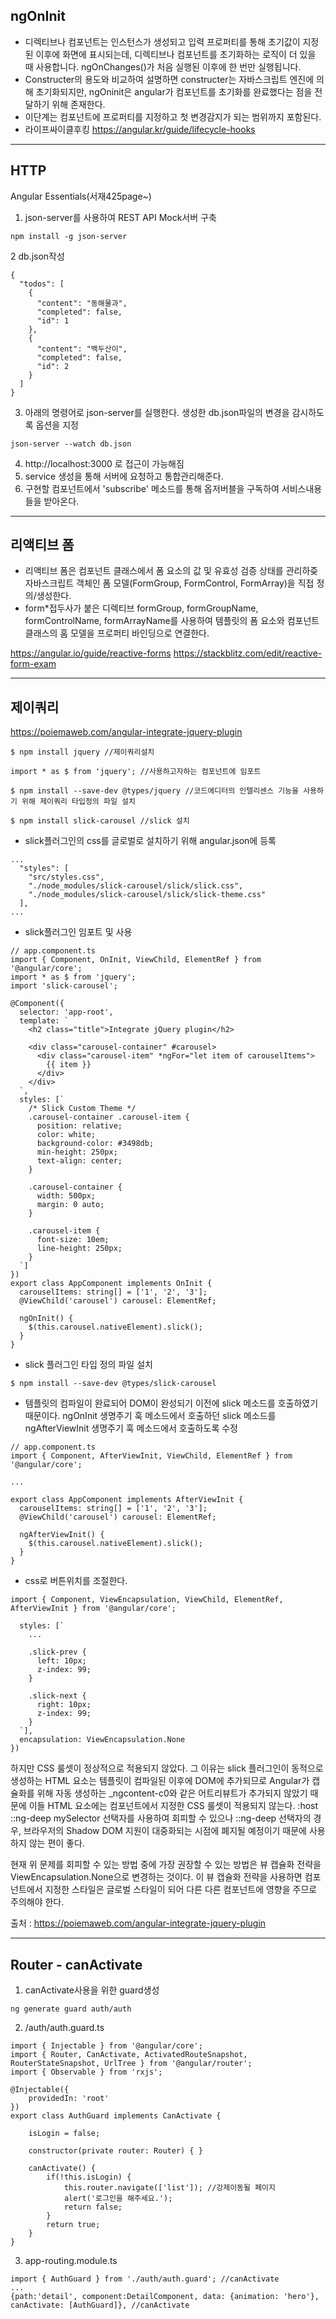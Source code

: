 ## ngOnInit
- 디렉티브나 컴포넌트는 인스턴스가 생성되고 입력 프로퍼티를 통해 초기값이 지정된 이후에 화면에 표시되는데, 디렉티브나 컴포넌트를 초기화하는 로직이 더 있을 때 사용합니다. ngOnChanges()가 처음 실행된 이후에 한 번만 실행됩니다.
- Constructer의 용도와 비교하여 설명하면 constructer는 자바스크립트 엔진에 의해 초기화되지만, ngOninit은 angular가 컴포넌트를 초기화를 완료했다는 점을 전달하기 위해 존재한다.
- 이단계는 컴포넌트에 프로퍼티를 지정하고 첫 변경감지가 되는 범위까지 포함된다.
- 라이프싸이클후킹 https://angular.kr/guide/lifecycle-hooks

<hr/>

## HTTP
Angular Essentials(서재425page~)
1. json-server를 사용하여 REST API Mock서버 구축
```
npm install -g json-server
```
2 db.json작성
```
{
  "todos": [
    {
      "content": "동해물과",
      "completed": false,
      "id": 1
    },
    {
      "content": "백두산이",
      "completed": false,
      "id": 2
    }
  ]
}
```
3. 아래의 명령어로 json-server를 실행한다. 생성한 db.json파일의 변경을 감시하도록 옵션을 지정
```
json-server --watch db.json
```
4. http://localhost:3000 로 접근이 가능해짐
5. service 생성을 통해 서버에 요청하고 통합관리해준다.
6. 구현할 컴포넌트에서 'subscribe' 메소드를 통해 옵저버블을 구독하여 서비스내용들을 받아온다. 

<hr/>

## 리액티브 폼
- 리액티브 폼은 컴포넌트 클래스에서 폼 요소의 값 및 유효성 검증 상태를 관리하즞 자바스크립트 객체인 폼 모델(FormGroup, FormControl, FormArray)을 직접 정의/생성한다.
- form*접두사가 붙은 디렉티브 formGroup, formGroupName, formControlName, formArrayName를 사용하여 템플릿의 폼 요소와 컴포넌트 클래스의 홈 모델을 프로퍼티 바인딩으로 연결한다. 

https://angular.io/guide/reactive-forms
https://stackblitz.com/edit/reactive-form-exam

<hr/>

## 제이쿼리 
https://poiemaweb.com/angular-integrate-jquery-plugin

```
$ npm install jquery //제이쿼리설치

import * as $ from 'jquery'; //사용하고자하는 컴포넌트에 임포트

$ npm install --save-dev @types/jquery //코드에디터의 인텔리센스 기능을 사용하기 위해 제이쿼리 타입정의 파일 설치

$ npm install slick-carousel //slick 설치
```

- slick플러그인의 css를 글로벌로 설치하기 위해 angular.json에 등록
```
...
  "styles": [
    "src/styles.css",
    "./node_modules/slick-carousel/slick/slick.css",
    "./node_modules/slick-carousel/slick/slick-theme.css"
  ],
...
```

- slick플러그인 임포트 및 사용
```
// app.component.ts
import { Component, OnInit, ViewChild, ElementRef } from '@angular/core';
import * as $ from 'jquery';
import 'slick-carousel';

@Component({
  selector: 'app-root',
  template: `
    <h2 class="title">Integrate jQuery plugin</h2>

    <div class="carousel-container" #carousel>
      <div class="carousel-item" *ngFor="let item of carouselItems">
        {{ item }}
      </div>
    </div>
  `,
  styles: [`
    /* Slick Custom Theme */
    .carousel-container .carousel-item {
      position: relative;
      color: white;
      background-color: #3498db;
      min-height: 250px;
      text-align: center;
    }

    .carousel-container {
      width: 500px;
      margin: 0 auto;
    }

    .carousel-item {
      font-size: 10em;
      line-height: 250px;
    }
  `]
})
export class AppComponent implements OnInit {
  carouselItems: string[] = ['1', '2', '3'];
  @ViewChild('carousel') carousel: ElementRef;

  ngOnInit() {
    $(this.carousel.nativeElement).slick();
  }
}
```

- slick 플러그인 타입 정의 파일 설치
```
$ npm install --save-dev @types/slick-carousel
```

- 템플릿의 컴파일이 완료되어 DOM이 완성되기 이전에 slick 메소드를 호출하였기 때문이다. ngOnInit 생명주기 훅 메소드에서 호출하던 slick 메소드를 ngAfterViewInit 생명주기 훅 메소드에서 호출하도록 수정
```
// app.component.ts
import { Component, AfterViewInit, ViewChild, ElementRef } from '@angular/core';

...

export class AppComponent implements AfterViewInit {
  carouselItems: string[] = ['1', '2', '3'];
  @ViewChild('carousel') carousel: ElementRef;

  ngAfterViewInit() {
    $(this.carousel.nativeElement).slick();
  }
}
```
- css로 버튼위치를 조절한다.
```
import { Component, ViewEncapsulation, ViewChild, ElementRef, AfterViewInit } from '@angular/core';

  styles: [`
    ...

    .slick-prev {
      left: 10px;
      z-index: 99;
    }

    .slick-next {
      right: 10px;
      z-index: 99;
    }
  `],
  encapsulation: ViewEncapsulation.None
})
```
하지만 CSS 룰셋이 정상적으로 적용되지 않았다. 그 이유는 slick 플러그인이 동적으로 생성하는 HTML 요소는 템플릿이 컴파일된 이후에 DOM에 추가되므로 Angular가 캡슐화를 위해 자동 생성하는 _ngcontent-c0와 같은 어트리뷰트가 추가되지 않았기 때문에 이들 HTML 요소에는 컴포넌트에서 지정한 CSS 룰셋이 적용되지 않는다. :host ::ng-deep mySelector 선택자를 사용하여 회피할 수 있으나 ::ng-deep 선택자의 경우, 브라우저의 Shadow DOM 지원이 대중화되는 시점에 폐지될 예정이기 때문에 사용하지 않는 편이 좋다.<br>

현재 위 문제를 회피할 수 있는 방법 중에 가장 권장할 수 있는 방법은 뷰 캡슐화 전략을 ViewEncapsulation.None으로 변경하는 것이다. 이 뷰 캡슐화 전략을 사용하면 컴포넌트에서 지정한 스타일은 글로벌 스타일이 되어 다른 다른 컴포넌트에 영향을 주므로 주의해야 한다.

출처 : https://poiemaweb.com/angular-integrate-jquery-plugin

<hr/>

## Router - canActivate
1. canActivate사용을 위한 guard생성
```
ng generate guard auth/auth
```
2. /auth/auth.guard.ts 
```
import { Injectable } from '@angular/core';
import { Router, CanActivate, ActivatedRouteSnapshot, RouterStateSnapshot, UrlTree } from '@angular/router';
import { Observable } from 'rxjs';

@Injectable({
    providedIn: 'root'
})
export class AuthGuard implements CanActivate {

    isLogin = false;

    constructor(private router: Router) { }

    canActivate() {
        if(!this.isLogin) {
            this.router.navigate(['list']); //강제이동될 페이지
            alert('로그인을 해주세요.');
            return false;
        }
        return true;
    }
}
```
3. app-routing.module.ts
```
import { AuthGuard } from './auth/auth.guard'; //canActivate
...
{path:'detail', component:DetailComponent, data: {animation: 'hero'}, canActivate: [AuthGuard]}, //canActivate
```



